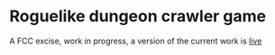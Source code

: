 # Roguelike dungeon crawler game 
A FCC excise, work in progress, a version of the current work is [live](https://rxrossi.github.io/rogueLike/)
